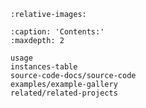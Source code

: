 
```{include} ../../README.md
:relative-images:
```


```{toctree}
:caption: 'Contents:'
:maxdepth: 2

usage
instances-table
source-code-docs/source-code
examples/example-gallery
related/related-projects
```
